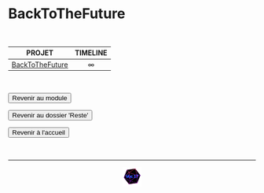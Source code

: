 # BackToTheFuture

<br>

<table align="center">
    <thead>
        <tr>
            <th>PROJET</th>
            <th>TIMELINE</th>
        </tr>
    </thead>
    <tbody>
        <tr>
            <td rowspan="1"><a href="https://github.com/Studio-17/Epitech-Subjects/blob/main/Reste/B-MET-XXX/BackToTheFuture/BackToTheFuture.pdf">BackToTheFuture</a></td>
            <td align="center">∞</td>
        </tr>
    </tbody>
</table>

<br>

<a href="https://github.com/Studio-17/Epitech-Subjects/tree/main/Reste/B-MET-XXX"> <input type="button" value="Revenir au module"> </a>

<a href="https://github.com/Studio-17/Epitech-Subjects/tree/main/Reste"> <input type="button" value="Revenir au dossier 'Reste'"> </a>

<a href="https://github.com/Studio-17/Epitech-Subjects"> <input type="button" value="Revenir à l'accueil"> </a>

<br>

---

<div align="center">

<a href="https://github.com/Studio-17" target="_blank"><img src="../../../voc17.gif" width="40"></a>

</div>